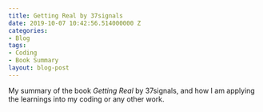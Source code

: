 ```yaml
---
title: Getting Real by 37signals
date: 2019-10-07 10:42:56.514000000 Z
categories:
- Blog
tags:
- Coding
- Book Summary
layout: blog-post
---
```


My summary of the book *Getting Real* by 37signals, and how I am applying the learnings into my coding or any other work. <!--more-->


